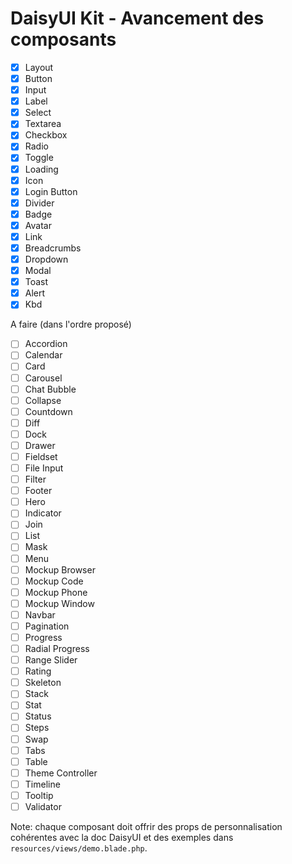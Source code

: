 # DaisyUI Kit - Avancement des composants

- [x] Layout
- [x] Button
- [x] Input
- [x] Label
- [x] Select
- [x] Textarea
- [x] Checkbox
- [x] Radio
- [x] Toggle
- [x] Loading
- [x] Icon
- [x] Login Button
- [x] Divider
- [x] Badge
- [x] Avatar
- [x] Link
- [x] Breadcrumbs
- [x] Dropdown
- [x] Modal
- [x] Toast
- [x] Alert
- [x] Kbd

A faire (dans l'ordre proposé)
- [ ] Accordion
- [ ] Calendar
- [ ] Card
- [ ] Carousel
- [ ] Chat Bubble
- [ ] Collapse
- [ ] Countdown
- [ ] Diff
- [ ] Dock
- [ ] Drawer
- [ ] Fieldset
- [ ] File Input
- [ ] Filter
- [ ] Footer
- [ ] Hero
- [ ] Indicator
- [ ] Join
- [ ] List
- [ ] Mask
- [ ] Menu
- [ ] Mockup Browser
- [ ] Mockup Code
- [ ] Mockup Phone
- [ ] Mockup Window
- [ ] Navbar
- [ ] Pagination
- [ ] Progress
- [ ] Radial Progress
- [ ] Range Slider
- [ ] Rating
- [ ] Skeleton
- [ ] Stack
- [ ] Stat
- [ ] Status
- [ ] Steps
- [ ] Swap
- [ ] Tabs
- [ ] Table
- [ ] Theme Controller
- [ ] Timeline
- [ ] Tooltip
- [ ] Validator

Note: chaque composant doit offrir des props de personnalisation cohérentes avec la doc DaisyUI et des exemples dans `resources/views/demo.blade.php`.

